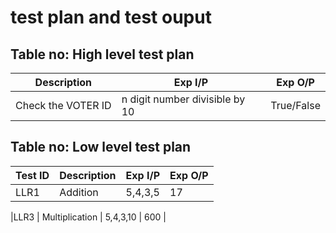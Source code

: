 # test plan and test ouput


## Table no: High level test plan

| Description | Exp I/P | Exp O/P |
|--------|-------------|---------|
  | Check the VOTER ID | n digit number divisible by 10| True/False |


## Table no: Low level test plan

|Test ID | Description | Exp I/P | Exp O/P |
|--------|-------------|---------|---------|
|LLR1   | Addition |    5,4,3,5 |  17  |

|LLR3   | Multiplication |   5,4,3,10 |  600 |



